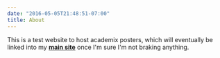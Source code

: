 ```yaml
---
date: "2016-05-05T21:48:51-07:00"
title: About
---
```


This is a test website to host academix posters, which will eventually be linked into my [**main site**](https://jodielord.netlify.com/) once I'm sure I'm not braking anything. 
